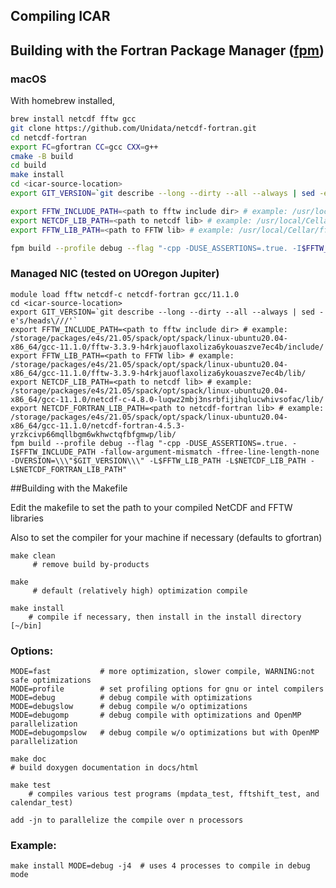 ## Compiling ICAR

## Building with the Fortran Package Manager ([fpm])

### macOS
With homebrew installed,
```zsh
brew install netcdf fftw gcc
git clone https://github.com/Unidata/netcdf-fortran.git
cd netcdf-fortran
export FC=gfortran CC=gcc CXX=g++
cmake -B build
cd build
make install
cd <icar-source-location>
export GIT_VERSION=`git describe --long --dirty --all --always | sed -e's/heads\///'`

export FFTW_INCLUDE_PATH=<path to fftw include dir> # example: /usr/local/Cellar/fftw/3.3.9_1/include/
export NETCDF_LIB_PATH=<path to netcdf lib> # example: /usr/local/Cellar/netcdf/4.8.0_1/lib/
export FFTW_LIB_PATH=<path to FFTW lib> # example: /usr/local/Cellar/fftw/3.3.9_1/lib"

fpm build --profile debug --flag "-cpp -DUSE_ASSERTIONS=.true. -I$FFTW_INCLUDE_PATH -fallow-argument-mismatch -ffree-line-length-none -DVERSION=\\\"$GIT_VERSION\\\" -L$NETCDF_LIB_PATH -L$FFTW_LIB_PATH"
```

### Managed NIC (tested on UOregon Jupiter)

```
module load fftw netcdf-c netcdf-fortran gcc/11.1.0
cd <icar-source-location>
export GIT_VERSION=`git describe --long --dirty --all --always | sed -e's/heads\///'`
export FFTW_INCLUDE_PATH=<path to fftw include dir> # example: /storage/packages/e4s/21.05/spack/opt/spack/linux-ubuntu20.04-x86_64/gcc-11.1.0/fftw-3.3.9-h4rkjauoflaxoliza6ykouaszve7ec4b/include/
export FFTW_LIB_PATH=<path to FFTW lib> # example: /storage/packages/e4s/21.05/spack/opt/spack/linux-ubuntu20.04-x86_64/gcc-11.1.0/fftw-3.3.9-h4rkjauoflaxoliza6ykouaszve7ec4b/lib/
export NETCDF_LIB_PATH=<path to netcdf lib> # example: /storage/packages/e4s/21.05/spack/opt/spack/linux-ubuntu20.04-x86_64/gcc-11.1.0/netcdf-c-4.8.0-luqwz2mbj3nsrbfijihqlucwhivsofac/lib/
export NETCDF_FORTRAN_LIB_PATH=<path to netcdf-fortran lib> # example: /storage/packages/e4s/21.05/spack/opt/spack/linux-ubuntu20.04-x86_64/gcc-11.1.0/netcdf-fortran-4.5.3-yrzkcivp66mqllbgm6wkhwctqfbfgmwp/lib/
fpm build --profile debug --flag "-cpp -DUSE_ASSERTIONS=.true. -I$FFTW_INCLUDE_PATH -fallow-argument-mismatch -ffree-line-length-none -DVERSION=\\\"$GIT_VERSION\\\" -L$FFTW_LIB_PATH -L$NETCDF_LIB_PATH -L$NETCDF_FORTRAN_LIB_PATH"
```

##Building with the Makefile

Edit the makefile to set the path to your compiled NetCDF and FFTW libraries

Also to set the compiler for your machine if necessary (defaults to gfortran)

    make clean
         # remove build by-products

    make
         # default (relatively high) optimization compile

    make install
        # compile if necessary, then install in the install directory [~/bin]

### Options:
    MODE=fast           # more optimization, slower compile, WARNING:not safe optimizations
    MODE=profile        # set profiling options for gnu or intel compilers
    MODE=debug          # debug compile with optimizations
    MODE=debugslow      # debug compile w/o optimizations
    MODE=debugomp       # debug compile with optimizations and OpenMP parallelization
    MODE=debugompslow   # debug compile w/o optimizations but with OpenMP parallelization

    make doc
    # build doxygen documentation in docs/html

    make test
        # compiles various test programs (mpdata_test, fftshift_test, and calendar_test)

    add -jn to parallelize the compile over n processors

### Example:
    make install MODE=debug -j4  # uses 4 processes to compile in debug mode

[fpm]:  https://github.com/fortran-lang/fpm
